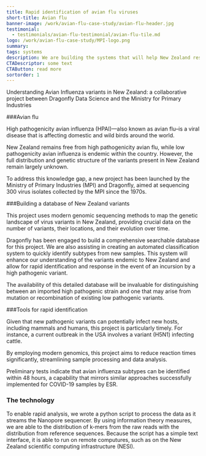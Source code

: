 ```yaml
---
title: Rapid identification of avian flu viruses
short-title: Avian flu
banner-image: /work/avian-flu-case-study/avian-flu-header.jpg
testimonial:
  - testimonials/avian-flu-testimonial/avian-flu-tile.md
logo: /work/avian-flu-case-study/MPI-logo.png
summary: 
tags: systems
description: We are building the systems that will help New Zealand respond rapidly to an avian flu outbreak. 
CTADescriptor: some text
CTAButton: read more
sortorder: 1
---
```


Understanding Avian Influenza variants in New Zealand: a collaborative project between 
Dragonfly Data Science and the Ministry for Primary Industries

<!--more-->

###Avian flu

High pathogenicity avian influenza (HPAI)—also known as avian flu–is a
viral disease that is affecting domestic and wild birds around the world. 

New Zealand remains free from high pathogenicity avian flu, while low
pathogenicity avian influenza is endemic within the country. However, the full
distribution and genetic structure of the variants present in New Zealand
remain largely unknown.

To address this knowledge gap, a new project has been launched by the Ministry
of Primary Industries (MPI) and Dragonfly, aimed at sequencing 300 virus
isolates collected by the MPI since the 1970s. 

###Building a database of New Zealand variants

This project uses modern genomic sequencing methods to map the genetic
landscape of virus variants in New Zealand, providing crucial data on the
number of variants, their locations, and their evolution over time.

Dragonfly has been engaged to build a comprehensive searchable database for
this project. We are also assisting in creating an automated classification
system to quickly identify subtypes from new samples. This system will enhance
our understanding of the variants endemic to New Zealand and allow for rapid
identification and response in the event of an incursion by a high pathogenic
variant.

The availability of this detailed database will be invaluable for
distinguishing between an imported high pathogenic strain and one that may
arise from mutation or recombination of existing low pathogenic variants. 


###Tools for rapid identification

Given that new pathogenic variants can potentially infect new hosts, including
mammals and humans, this project is particularly timely. For instance, a
current outbreak in the USA involves a variant (H5N1) infecting cattle.

By employing modern genomics, this project aims to reduce reaction times
significantly, streamlining sample processing and data analysis. 

Preliminary tests indicate that avian influenza subtypes can be identified
within 48 hours, a capability that mirrors similar approaches successfully
implemented for COVID-19 samples by ESR.

### The technology

To enable rapid analysis, 
we wrote a python script to process the data as it streams the Nanopore sequencer. 
By using information theory measures, we are able to the
distribution of k-mers from the raw reads with the distribution from
reference sequences. Because the script has a simple text interface, it is
able to run on remote computures, such as on the New Zealand scientific
computing infrastructure (NESI).
